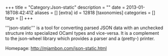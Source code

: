 +++
title = "Category:Json-static"
description = ""
date = 2013-01-18T08:42:41Z
aliases = []
[extra]
id = 12818
[taxonomies]
categories = []
tags = []
+++

'''json-static''' is a tool for converting parsed JSON data with an unchecked structure into specialized OCaml types and vice-versa.
It is a complement to the json-wheel library which provides a parser and a (pretty-) printer.

Homepage:
http://mjambon.com/json-static.html
